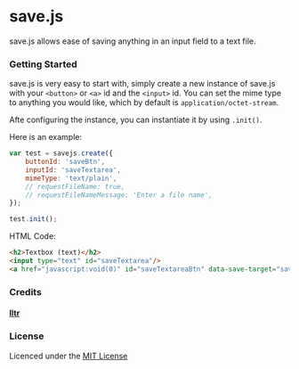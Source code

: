 # save.js
save.js allows ease of saving anything in an input field to a text file.

### Getting Started

save.js is very easy to start with, simply create a new instance of save.js with your `<button>` or `<a>` id and the `<input>` id. 
You can set the mime type to anything you would like, which by default is `application/octet-stream`.

Afte configuring the instance, you can instantiate it by using `.init()`.

Here is an example:

```js
var test = savejs.create({
    buttonId: 'saveBtn',
    inputId: 'saveTextarea',
    mimeType: 'text/plain',
    // requestFileName: true,
    // requestFileNameMessage: 'Enter a file name',
});

test.init();
```
HTML Code:
```html
<h2>Textbox (text)</h2>
<input type="text" id="saveTextarea"/>
<a href="javascript:void(0)" id="saveTextareaBtn" data-save-target="saveTextarea">SAVE</a>
```

### Credits
#### [lltr](https://github.com/lltr)

### License
Licenced under the [MIT License](https://opensource.org/licenses/MIT)


